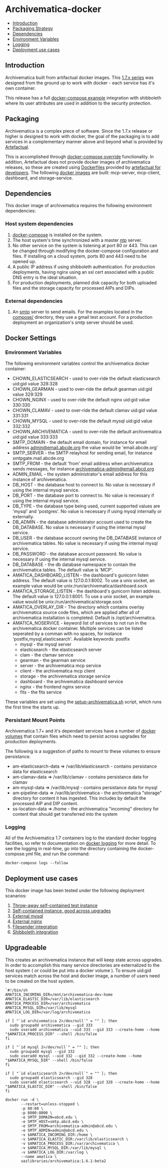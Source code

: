 # Archivematica-docker

- [Introduction](#introduction)
- [Packaging Strategy](#packaging)
- [Dependencies](#dependencies)
- [Environment Variables](#environment-variables)
- [Logging](#logging)
- [Deployment use cases](#deployment-use-cases)

## Introduction

Archivematica built from artifactual docker images. This [1.7.x series](https://github.com/artefactual-labs/am/blob/master/compose/README.md) was designed from the ground up to work with docker - each service has it's own container.

This release has a full [docker-compose example](https://github.com/ualibraries/archivematica/tree/1.7.1/compose/shibboleth) integration with shibboleth where its user attributes are used in addition to the security protection.

## Packaging

Archivematica is a complex piece of software. Since the 1.7.x release or higher is designed to work with docker, the goal of the packaging is to add services in a complementary manner above and beyond what is provided by [Artefactual](https://www.artefactual.com/).

This is accomplished through [docker-compose override](https://docs.docker.com/compose/extends/) functionality. In addition, Artefactual does not provide docker images of archivematica releases, so these are created using [Dockerfiles](https://github.com/artefactual/archivematica/tree/qa/1.x/src) provided by [artefactual for developers](https://github.com/artefactual-labs/am/tree/master/compose). The following [docker images](https://hub.docker.com/r/uazlibraries/archivematica/builds/) are built: mcp-server, mcp-client, dashboard, and storage-service.

## Dependencies
This docker image of archivematica requires the following environment dependencies:

### Host system dependencies
1. [docker-compose](https://docs.docker.com/compose/overview/) is installed on the system.
2. The host system's time synchronized with a master [ntp](https://en.wikipedia.org/wiki/Network_Time_Protocol) server.
3. No other service on the system is listening at port 80 or 443. This can be changed through modifying the docker-compose configuration and files. If installing on a cloud system, ports 80 and 443 need to be opened up.
4. A public IP address if using shibboleth authentication. For production deployments, having nginx using an ssl cert associated with a public DNS entry is the ideal situation.
5. For production deployments, planned disk capacity for both uploaded files and the storage capacity for processed AIPs and DIPs.

### External dependencies

1. An [smtp](https://en.wikipedia.org/wiki/Simple_Mail_Transfer_Protocol) server to send emails. For the examples located in the [compose/](https://github.com/ualibraries/archivematica/tree/1.6.1-beta3/compose) directory, they use a gmail test account. For a production deployment an organization's smtp server should be used.

## Docker Settings
### Environment Variables

The following environment variables control the archivematica docker container:

* CHOWN_ELASTICSEARCH - used to over-ride the default elasticsearch uid:gid value 328:328
* CHOWN_GEARMAN - used to over-ride the default gearman uid:gid value 329:329
* CHOWN_NGINX - used to over-ride the default nginx uid:gid value 330:330
* CHOWN_CLAMAV - used to over-ride the default clamav uid:gid value 331:331
* CHOWN_MYSQL - used to over-ride the default mysql uid:gid value 332:332
* CHOWN_ARCHIVEMATICA - used to over-ride the default archivematica uid:gid value 333:333
* SMTP_DOMAIN - the default email domain, for instance for email address admin@email.abcde.org the value would be 'email.abcde.org'
* SMTP_SERVER - the SMTP relayhost for sending email, for instance smtpgate.mail.abcde.org
* SMTP_FROM - the default 'from' email address when archivematica sends messages, for instance archivematica-admin@email.abcd.org
* ADMIN_EMAIL - the system administrator's email address for this instance of archivematica.
* DB_HOST - the database host to connect to. No value is necessary if using the internal mysql service.
* DB_PORT - the database port to connect to. No value is necessary if using the internal mysql service.
* DB_TYPE - the database type being used, current supported values are 'mysql' and 'postgres'. No value is necessary if using mysql internally or externally.
* DB_ADMIN - the database administrator account used to create the DB_DATABASE. No value is necessary if using the internal mysql service.
* DB_USER - the database account owning the DB_DATABASE instance of archivematica tables. No value is necessary if using the internal mysql service.
* DB_PASSWORD - the database account password. No value is necessary if using the internal mysql service.
* DB_DATABASE - the db database namespace to contain the archivematica tables. The default value is 'MCP'.
* AMATICA_DASHBOARD_LISTEN - the dashboard's gunicorn listen address. The default value is 127.0.0.1:8002. To use a unix socket, an example value would be unix:/run/archivematica/dashboard.sock
* AMATICA_STORAGE_LISTEN - the dashboard's gunicorn listen address. The default value is 127.0.0.1:8001. To use a unix socket, an example value would be unix:/run/archivematica/storage.sock
* AMATICA_OVERLAY_DIR - The directory which contains overlay archivematica source code files, which are applied after all of archivematica installation is completed. Default is /opt/archivematica.
* AMATICA_NOSERVICE - keyword list of services to not run in the archivematica docker container. Multiple services can be listed seperated by a comman with no spaces, for instance 'postfix,mysql,elasticsearch'. Available keywords:
postfix
  * mysql - the mysql server
  * elasticsearch - the elasticsearch server
  * clam - the clamav service
  * gearman - the gearman service
  * server - the archivematica mcp service
  * client - the archivematica mcp client
  * storage - the archivematica storage service
  * dashboard - the archivematica dashboard service
  * nginx - the frontend nginx service
  * fits - the fits service

These variables are set using the [setup-archivematica.sh](https://github.com/ualibraries/archivematica/blob/master/docker/setup-archivematica.sh) script, which runs the first time the starts up.

### Persistant Mount Points

Archivematica 1.7+ and it's dependant services have a number of [docker volumes](https://docs.docker.com/storage/volumes/) that contain files which need to persist across upgrades for production deployments.

The following is a suggestion of paths to mount to these volumes to ensure persistance.

* am-elasticsearch-data => /var/lib/elasticsearch - contains persistance data for elasticsearch
* am-clamav-data => /var/lib/clamav - contains persistance data for clamav
* am-mysql-data => /var/lib/mysql - contains persistance data for mysql
* am-pipeline-data => /var/lib/archivematica - the archivematica "storage" directory for content it has ingested. This includes by default the processed AIP and DIP content.
* ss-location-data => /home - the archivematica "incoming" directory for content that should get transferred into the system

### Logging

All of the Archivematica 1.7 containers log to the standard docker logging facilities, so refer to documentation on [docker logging](https://docs.docker.com/config/containers/logging/) for more detail. To see the logging in real-time, go into the directory containing the docker-compose.yml file, and run the command:

```
docker-compose logs --follow

```

## Deployment use cases

This docker image has been tested under the following deployment scanarios:

1. [Throw-away self-contained test instance](https://github.com/ualibraries/archivematica/tree/1.6.1-beta4/compose/test_instance)
2. [Self-contained instance, good across upgrades](#upgradeable)
3. [External mysql](https://github.com/ualibraries/archivematica/tree/1.6.1-beta4/compose/external_mysql)
4. [External nginx](#external_nginx)
5. [Filesender integration](#filesender)
6. [Shibboleth integration](https://github.com/ualibraries/archivematica/tree/1.7.1/compose/shibboleth)

## Upgradeable

This creates an archivematica instance that will keep state across upgrades. In order to accomplish this many service directories are externalized to the host system ( or could be put into a docker volume ). To ensure uid:gid services match across the host and docker image, a number of users need to be created on the host system.

```
`#!/bin/sh
AMATICA_INCOMING_DIR=/mnt/archivematica-dev-home
AMATICA_ELASTIC_DIR=/var/lib/elasticsearch
AMATICA_PROCESS_DIR=/var/archivematica
AMATICA_MYSQL_DIR=/var/lib/mysql
AMATICA_LOG_DIR=/var/log/archivematica

if [ "`id archivematica 2>/dev/null`" = "" ]; then
  sudo groupadd archivematica --gid 333
  sudo useradd archivematica --uid 333 --gid 333 --create-home --home "$AMATICA_PROCESS_DIR" --shell /bin/false
fi

if [ "`id mysql 2>/dev/null`" = "" ]; then
  sudo groupadd mysql --gid 332
  sudo useradd mysql --uid 332 --gid 332 --create-home --home "$AMATICA_MYSQL_DIR" --shell /bin/false
fi

if [ "`id elasticsearch 2>/dev/null`" = "" ]; then
  sudo groupadd elasticsearch --gid 328
  sudo useradd elasticsearch --uid 328 --gid 328 --create-home --home "$AMATICA_ELASTIC_DIR" --shell /bin/false
fi

docker run -d \
       --restart=unless-stopped \
       -p 80:80 \
       -p 8000:8000 \
       -e SMTP_DOMAIN=abcd.edu \
       -e SMTP_HOST=smtp.abcd.edu \
       -e SMTP_FROM=archivematica-admin@abcd.edu \
       -e SMTP_ADMIN=admin@abcd.edu \
       -v $AMATICA_INCOMING_DIR:/home \
       -v $AMATICA_ELASTIC_DIR:/var/lib/elasticsearch \
       -v $AMATICA_PROCESS_DIR:/var/archivematica \
       -v $AMATICA_MYSQL_DIR:/var/lib/mysql \
       -v $AMATICA_LOG_DIR:/var/log \
       --name amatica \
       uazlibraries/archivematica:1.6.1-beta2

```
